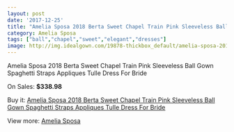 ```yaml
---
layout: post
date: '2017-12-25'
title: "Amelia Sposa 2018 Berta Sweet Chapel Train Pink Sleeveless Ball Gown Spaghetti Straps Appliques Tulle Dress For Bride"
category: Amelia Sposa
tags: ["ball","chapel","sweet","elegant","dresses"]
image: http://img.idealgown.com/19878-thickbox_default/amelia-sposa-2018-berta-sweet-chapel-train-pink-sleeveless-ball-gown-spaghetti-straps-appliques-tulle-dress-for-bride.jpg
---
```

Amelia Sposa 2018 Berta Sweet Chapel Train Pink Sleeveless Ball Gown Spaghetti Straps Appliques Tulle Dress For Bride

On Sales: **$338.98**
<a href="https://www.idealgown.com/en/amelia-sposa/7688-amelia-sposa-2018-berta-sweet-chapel-train-pink-sleeveless-ball-gown-spaghetti-straps-appliques-tulle-dress-for-bride.html"><amp-img layout="responsive" width="600" height="600" src="//img.idealgown.com/19878-thickbox_default/amelia-sposa-2018-berta-sweet-chapel-train-pink-sleeveless-ball-gown-spaghetti-straps-appliques-tulle-dress-for-bride.jpg" alt="Amelia Sposa 2018 Berta Sweet Chapel Train Pink Sleeveless Ball Gown Spaghetti Straps Appliques Tulle Dress For Bride 0" /></a>
<a href="https://www.idealgown.com/en/amelia-sposa/7688-amelia-sposa-2018-berta-sweet-chapel-train-pink-sleeveless-ball-gown-spaghetti-straps-appliques-tulle-dress-for-bride.html"><amp-img layout="responsive" width="600" height="600" src="//img.idealgown.com/19884-thickbox_default/amelia-sposa-2018-berta-sweet-chapel-train-pink-sleeveless-ball-gown-spaghetti-straps-appliques-tulle-dress-for-bride.jpg" alt="Amelia Sposa 2018 Berta Sweet Chapel Train Pink Sleeveless Ball Gown Spaghetti Straps Appliques Tulle Dress For Bride 1" /></a>
<a href="https://www.idealgown.com/en/amelia-sposa/7688-amelia-sposa-2018-berta-sweet-chapel-train-pink-sleeveless-ball-gown-spaghetti-straps-appliques-tulle-dress-for-bride.html"><amp-img layout="responsive" width="600" height="600" src="//img.idealgown.com/19883-thickbox_default/amelia-sposa-2018-berta-sweet-chapel-train-pink-sleeveless-ball-gown-spaghetti-straps-appliques-tulle-dress-for-bride.jpg" alt="Amelia Sposa 2018 Berta Sweet Chapel Train Pink Sleeveless Ball Gown Spaghetti Straps Appliques Tulle Dress For Bride 2" /></a>
<a href="https://www.idealgown.com/en/amelia-sposa/7688-amelia-sposa-2018-berta-sweet-chapel-train-pink-sleeveless-ball-gown-spaghetti-straps-appliques-tulle-dress-for-bride.html"><amp-img layout="responsive" width="600" height="600" src="//img.idealgown.com/19882-thickbox_default/amelia-sposa-2018-berta-sweet-chapel-train-pink-sleeveless-ball-gown-spaghetti-straps-appliques-tulle-dress-for-bride.jpg" alt="Amelia Sposa 2018 Berta Sweet Chapel Train Pink Sleeveless Ball Gown Spaghetti Straps Appliques Tulle Dress For Bride 3" /></a>
<a href="https://www.idealgown.com/en/amelia-sposa/7688-amelia-sposa-2018-berta-sweet-chapel-train-pink-sleeveless-ball-gown-spaghetti-straps-appliques-tulle-dress-for-bride.html"><amp-img layout="responsive" width="600" height="600" src="//img.idealgown.com/19881-thickbox_default/amelia-sposa-2018-berta-sweet-chapel-train-pink-sleeveless-ball-gown-spaghetti-straps-appliques-tulle-dress-for-bride.jpg" alt="Amelia Sposa 2018 Berta Sweet Chapel Train Pink Sleeveless Ball Gown Spaghetti Straps Appliques Tulle Dress For Bride 4" /></a>
<a href="https://www.idealgown.com/en/amelia-sposa/7688-amelia-sposa-2018-berta-sweet-chapel-train-pink-sleeveless-ball-gown-spaghetti-straps-appliques-tulle-dress-for-bride.html"><amp-img layout="responsive" width="600" height="600" src="//img.idealgown.com/19880-thickbox_default/amelia-sposa-2018-berta-sweet-chapel-train-pink-sleeveless-ball-gown-spaghetti-straps-appliques-tulle-dress-for-bride.jpg" alt="Amelia Sposa 2018 Berta Sweet Chapel Train Pink Sleeveless Ball Gown Spaghetti Straps Appliques Tulle Dress For Bride 5" /></a>
<a href="https://www.idealgown.com/en/amelia-sposa/7688-amelia-sposa-2018-berta-sweet-chapel-train-pink-sleeveless-ball-gown-spaghetti-straps-appliques-tulle-dress-for-bride.html"><amp-img layout="responsive" width="600" height="600" src="//img.idealgown.com/19879-thickbox_default/amelia-sposa-2018-berta-sweet-chapel-train-pink-sleeveless-ball-gown-spaghetti-straps-appliques-tulle-dress-for-bride.jpg" alt="Amelia Sposa 2018 Berta Sweet Chapel Train Pink Sleeveless Ball Gown Spaghetti Straps Appliques Tulle Dress For Bride 6" /></a>

Buy it: [Amelia Sposa 2018 Berta Sweet Chapel Train Pink Sleeveless Ball Gown Spaghetti Straps Appliques Tulle Dress For Bride](https://www.idealgown.com/en/amelia-sposa/7688-amelia-sposa-2018-berta-sweet-chapel-train-pink-sleeveless-ball-gown-spaghetti-straps-appliques-tulle-dress-for-bride.html "Amelia Sposa 2018 Berta Sweet Chapel Train Pink Sleeveless Ball Gown Spaghetti Straps Appliques Tulle Dress For Bride")

View more: [Amelia Sposa](https://www.idealgown.com/en/154-amelia-sposa "Amelia Sposa")